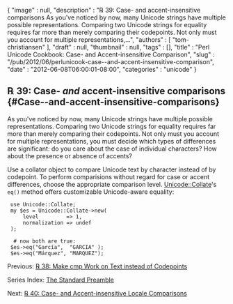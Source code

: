 {
   "image" : null,
   "description" : "℞ 39: Case- and accent-insensitive comparisons As you've noticed by now, many Unicode strings have multiple possible representations. Comparing two Unicode strings for equality requires far more than merely comparing their codepoints. Not only must you account for multiple representations,...",
   "authors" : [
      "tom-christiansen"
   ],
   "draft" : null,
   "thumbnail" : null,
   "tags" : [],
   "title" : "Perl Unicode Cookbook: Case- and Accent-insensitive Comparison",
   "slug" : "/pub/2012/06/perlunicook-case--and-accent-insensitive-comparison",
   "date" : "2012-06-08T06:00:01-08:00",
   "categories" : "unicode"
}





℞ 39: Case- *and* accent-insensitive comparisons {#Case--and-accent-insensitive-comparisons}
------------------------------------------------

As you've noticed by now, many Unicode strings have multiple possible
representations. Comparing two Unicode strings for equality requires far
more than merely comparing their codepoints. Not only must you account
for multiple representations, you must decide which types of differences
are significant: do you care about the case of individual characters?
How about the presence or absence of accents?

Use a collator object to compare Unicode text by character instead of by
codepoint. To perform comparisions without regard for case or accent
differences, choose the appropriate comparison level.
[Unicode::Collate](http://search.cpan.org/perldoc?Unicode::Collate)'s
`eq()` method offers customizable Unicode-aware equality:

     use Unicode::Collate;
     my $es = Unicode::Collate->new(
         level         => 1,
         normalization => undef
     );

      # now both are true:
     $es->eq("García",  "GARCIA" );
     $es->eq("Márquez", "MARQUEZ");

Previous: [℞ 38: Make cmp Work on Text instead of
Codepoints](/media/_pub_2012_06_perlunicook-case--and-accent-insensitive-comparison/perlunicook-make-cmp-work-on-text-instead-of-codepoints.html)

Series Index: [The Standard
Preamble](/media/_pub_2012_06_perlunicook-case--and-accent-insensitive-comparison/perlunicook-standard-preamble.html)

Next: [℞ 40: Case- and Accent-insensitive Locale
Comparisons](/media/_pub_2012_06_perlunicook-case--and-accent-insensitive-comparison/perlunicook-case--and-accent-insensitive-locale-comparison.html)


